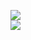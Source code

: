 [![](https://img.shields.io/badge/Made%20With-Github%20Spray-lightgrey.svg?style=for-the-badge&logo=github)](https://github.com/Annihil/github-spray#2293)  
[![](https://i.imgur.com/2DrTn0Z.gif)](https://github.com/Annihil/github-spray)